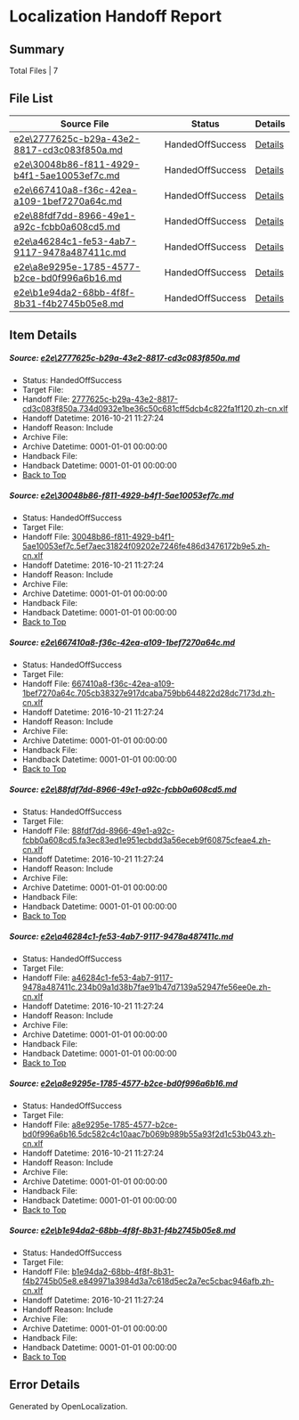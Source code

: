 # <a name='report-top'></a> Localization Handoff Report

## Summary
 Total Files | 7

## File List
 Source File | Status | Details 
 ----------- | ------ | ------- 
 [e2e\2777625c-b29a-43e2-8817-cd3c083f850a.md](https://github.com/OpenLocalizationTestOrg/ol-test0/blob/af2b3d6c9337ee719f761a0028044d7b496e79de/e2e/2777625c-b29a-43e2-8817-cd3c083f850a.md) | HandedOffSuccess | [Details](#1d0ac162d12fb29f7036b9d59b9a35ec9cfb0bbb1)
 [e2e\30048b86-f811-4929-b4f1-5ae10053ef7c.md](https://github.com/OpenLocalizationTestOrg/ol-test0/blob/af2b3d6c9337ee719f761a0028044d7b496e79de/e2e/30048b86-f811-4929-b4f1-5ae10053ef7c.md) | HandedOffSuccess | [Details](#7c1b1d5bc5300f445c74ead4d6478655e564e9ff2)
 [e2e\667410a8-f36c-42ea-a109-1bef7270a64c.md](https://github.com/OpenLocalizationTestOrg/ol-test0/blob/af2b3d6c9337ee719f761a0028044d7b496e79de/e2e/667410a8-f36c-42ea-a109-1bef7270a64c.md) | HandedOffSuccess | [Details](#66aa463b7bb969e9dc2c72befef2cdb06b41b6d33)
 [e2e\88fdf7dd-8966-49e1-a92c-fcbb0a608cd5.md](https://github.com/OpenLocalizationTestOrg/ol-test0/blob/af2b3d6c9337ee719f761a0028044d7b496e79de/e2e/88fdf7dd-8966-49e1-a92c-fcbb0a608cd5.md) | HandedOffSuccess | [Details](#00e6e1677d5639f04c95664fe0f07eaabcb0ad2b5)
 [e2e\a46284c1-fe53-4ab7-9117-9478a487411c.md](https://github.com/OpenLocalizationTestOrg/ol-test0/blob/af2b3d6c9337ee719f761a0028044d7b496e79de/e2e/a46284c1-fe53-4ab7-9117-9478a487411c.md) | HandedOffSuccess | [Details](#969ff209544b1227ce7071e92c9d5a2f0d28c9d96)
 [e2e\a8e9295e-1785-4577-b2ce-bd0f996a6b16.md](https://github.com/OpenLocalizationTestOrg/ol-test0/blob/af2b3d6c9337ee719f761a0028044d7b496e79de/e2e/a8e9295e-1785-4577-b2ce-bd0f996a6b16.md) | HandedOffSuccess | [Details](#f4374f80c4781657b7cd86660646cb2ac289b67f7)
 [e2e\b1e94da2-68bb-4f8f-8b31-f4b2745b05e8.md](https://github.com/OpenLocalizationTestOrg/ol-test0/blob/af2b3d6c9337ee719f761a0028044d7b496e79de/e2e/b1e94da2-68bb-4f8f-8b31-f4b2745b05e8.md) | HandedOffSuccess | [Details](#eafa979b14caa71dcfa05871ed0baeabe6c34f198)

## Item Details
##### <a name='1d0ac162d12fb29f7036b9d59b9a35ec9cfb0bbb1'></a> Source: [e2e\2777625c-b29a-43e2-8817-cd3c083f850a.md](https://github.com/OpenLocalizationTestOrg/ol-test0/blob/af2b3d6c9337ee719f761a0028044d7b496e79de/e2e/2777625c-b29a-43e2-8817-cd3c083f850a.md)
* Status: HandedOffSuccess
* Target File: 
* Handoff File: [2777625c-b29a-43e2-8817-cd3c083f850a.734d0932e1be36c50c681cff5dcb4c822fa1f120.zh-cn.xlf](https://github.com/OpenLocalizationTestOrg/ol-test0-handoff/blob/5cefd979c72cb861377200d75c22bb8de17df939/ol-handoff/OpenLocalizationTestOrg/ol-test0-zhcn/shujia/ht/2777625c-b29a-43e2-8817-cd3c083f850a.734d0932e1be36c50c681cff5dcb4c822fa1f120.zh-cn.xlf)
* Handoff Datetime: 2016-10-21 11:27:24
* Handoff Reason: Include
* Archive File: 
* Archive Datetime: 0001-01-01 00:00:00
* Handback File: 
* Handback Datetime: 0001-01-01 00:00:00
* [Back to Top](#report-top)

##### <a name='7c1b1d5bc5300f445c74ead4d6478655e564e9ff2'></a> Source: [e2e\30048b86-f811-4929-b4f1-5ae10053ef7c.md](https://github.com/OpenLocalizationTestOrg/ol-test0/blob/af2b3d6c9337ee719f761a0028044d7b496e79de/e2e/30048b86-f811-4929-b4f1-5ae10053ef7c.md)
* Status: HandedOffSuccess
* Target File: 
* Handoff File: [30048b86-f811-4929-b4f1-5ae10053ef7c.5ef7aec31824f09202e7246fe486d3476172b9e5.zh-cn.xlf](https://github.com/OpenLocalizationTestOrg/ol-test0-handoff/blob/5cefd979c72cb861377200d75c22bb8de17df939/ol-handoff/OpenLocalizationTestOrg/ol-test0-zhcn/shujia/ht/30048b86-f811-4929-b4f1-5ae10053ef7c.5ef7aec31824f09202e7246fe486d3476172b9e5.zh-cn.xlf)
* Handoff Datetime: 2016-10-21 11:27:24
* Handoff Reason: Include
* Archive File: 
* Archive Datetime: 0001-01-01 00:00:00
* Handback File: 
* Handback Datetime: 0001-01-01 00:00:00
* [Back to Top](#report-top)

##### <a name='66aa463b7bb969e9dc2c72befef2cdb06b41b6d33'></a> Source: [e2e\667410a8-f36c-42ea-a109-1bef7270a64c.md](https://github.com/OpenLocalizationTestOrg/ol-test0/blob/af2b3d6c9337ee719f761a0028044d7b496e79de/e2e/667410a8-f36c-42ea-a109-1bef7270a64c.md)
* Status: HandedOffSuccess
* Target File: 
* Handoff File: [667410a8-f36c-42ea-a109-1bef7270a64c.705cb38327e917dcaba759bb644822d28dc7173d.zh-cn.xlf](https://github.com/OpenLocalizationTestOrg/ol-test0-handoff/blob/5cefd979c72cb861377200d75c22bb8de17df939/ol-handoff/OpenLocalizationTestOrg/ol-test0-zhcn/shujia/ht/667410a8-f36c-42ea-a109-1bef7270a64c.705cb38327e917dcaba759bb644822d28dc7173d.zh-cn.xlf)
* Handoff Datetime: 2016-10-21 11:27:24
* Handoff Reason: Include
* Archive File: 
* Archive Datetime: 0001-01-01 00:00:00
* Handback File: 
* Handback Datetime: 0001-01-01 00:00:00
* [Back to Top](#report-top)

##### <a name='00e6e1677d5639f04c95664fe0f07eaabcb0ad2b5'></a> Source: [e2e\88fdf7dd-8966-49e1-a92c-fcbb0a608cd5.md](https://github.com/OpenLocalizationTestOrg/ol-test0/blob/af2b3d6c9337ee719f761a0028044d7b496e79de/e2e/88fdf7dd-8966-49e1-a92c-fcbb0a608cd5.md)
* Status: HandedOffSuccess
* Target File: 
* Handoff File: [88fdf7dd-8966-49e1-a92c-fcbb0a608cd5.fa3ec83ed1e951ecbdd3a56eceb9f60875cfeae4.zh-cn.xlf](https://github.com/OpenLocalizationTestOrg/ol-test0-handoff/blob/5cefd979c72cb861377200d75c22bb8de17df939/ol-handoff/OpenLocalizationTestOrg/ol-test0-zhcn/shujia/ht/88fdf7dd-8966-49e1-a92c-fcbb0a608cd5.fa3ec83ed1e951ecbdd3a56eceb9f60875cfeae4.zh-cn.xlf)
* Handoff Datetime: 2016-10-21 11:27:24
* Handoff Reason: Include
* Archive File: 
* Archive Datetime: 0001-01-01 00:00:00
* Handback File: 
* Handback Datetime: 0001-01-01 00:00:00
* [Back to Top](#report-top)

##### <a name='969ff209544b1227ce7071e92c9d5a2f0d28c9d96'></a> Source: [e2e\a46284c1-fe53-4ab7-9117-9478a487411c.md](https://github.com/OpenLocalizationTestOrg/ol-test0/blob/af2b3d6c9337ee719f761a0028044d7b496e79de/e2e/a46284c1-fe53-4ab7-9117-9478a487411c.md)
* Status: HandedOffSuccess
* Target File: 
* Handoff File: [a46284c1-fe53-4ab7-9117-9478a487411c.234b09a1d38b7fae91b47d7139a52947fe56ee0e.zh-cn.xlf](https://github.com/OpenLocalizationTestOrg/ol-test0-handoff/blob/5cefd979c72cb861377200d75c22bb8de17df939/ol-handoff/OpenLocalizationTestOrg/ol-test0-zhcn/shujia/ht/a46284c1-fe53-4ab7-9117-9478a487411c.234b09a1d38b7fae91b47d7139a52947fe56ee0e.zh-cn.xlf)
* Handoff Datetime: 2016-10-21 11:27:24
* Handoff Reason: Include
* Archive File: 
* Archive Datetime: 0001-01-01 00:00:00
* Handback File: 
* Handback Datetime: 0001-01-01 00:00:00
* [Back to Top](#report-top)

##### <a name='f4374f80c4781657b7cd86660646cb2ac289b67f7'></a> Source: [e2e\a8e9295e-1785-4577-b2ce-bd0f996a6b16.md](https://github.com/OpenLocalizationTestOrg/ol-test0/blob/af2b3d6c9337ee719f761a0028044d7b496e79de/e2e/a8e9295e-1785-4577-b2ce-bd0f996a6b16.md)
* Status: HandedOffSuccess
* Target File: 
* Handoff File: [a8e9295e-1785-4577-b2ce-bd0f996a6b16.5dc582c4c10aac7b069b989b55a93f2d1c53b043.zh-cn.xlf](https://github.com/OpenLocalizationTestOrg/ol-test0-handoff/blob/5cefd979c72cb861377200d75c22bb8de17df939/ol-handoff/OpenLocalizationTestOrg/ol-test0-zhcn/shujia/ht/a8e9295e-1785-4577-b2ce-bd0f996a6b16.5dc582c4c10aac7b069b989b55a93f2d1c53b043.zh-cn.xlf)
* Handoff Datetime: 2016-10-21 11:27:24
* Handoff Reason: Include
* Archive File: 
* Archive Datetime: 0001-01-01 00:00:00
* Handback File: 
* Handback Datetime: 0001-01-01 00:00:00
* [Back to Top](#report-top)

##### <a name='eafa979b14caa71dcfa05871ed0baeabe6c34f198'></a> Source: [e2e\b1e94da2-68bb-4f8f-8b31-f4b2745b05e8.md](https://github.com/OpenLocalizationTestOrg/ol-test0/blob/af2b3d6c9337ee719f761a0028044d7b496e79de/e2e/b1e94da2-68bb-4f8f-8b31-f4b2745b05e8.md)
* Status: HandedOffSuccess
* Target File: 
* Handoff File: [b1e94da2-68bb-4f8f-8b31-f4b2745b05e8.e849971a3984d3a7c618d5ec2a7ec5cbac946afb.zh-cn.xlf](https://github.com/OpenLocalizationTestOrg/ol-test0-handoff/blob/5cefd979c72cb861377200d75c22bb8de17df939/ol-handoff/OpenLocalizationTestOrg/ol-test0-zhcn/shujia/ht/b1e94da2-68bb-4f8f-8b31-f4b2745b05e8.e849971a3984d3a7c618d5ec2a7ec5cbac946afb.zh-cn.xlf)
* Handoff Datetime: 2016-10-21 11:27:24
* Handoff Reason: Include
* Archive File: 
* Archive Datetime: 0001-01-01 00:00:00
* Handback File: 
* Handback Datetime: 0001-01-01 00:00:00
* [Back to Top](#report-top)


## Error Details

Generated by OpenLocalization.
